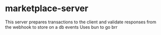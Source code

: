 # marketplace-server
This server prepares transactions to the client and validate responses from the webhook to store on a db events
Uses bun to go brr